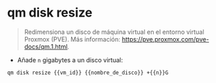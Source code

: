 # qm disk resize

> Redimensiona un disco de máquina virtual en el entorno virtual Proxmox (PVE).
> Más información: <https://pve.proxmox.com/pve-docs/qm.1.html>.

- Añade `n` gigabytes a un disco virtual:

`qm disk resize {{vm_id}} {{nombre_de_disco}} +{{n}}G`
